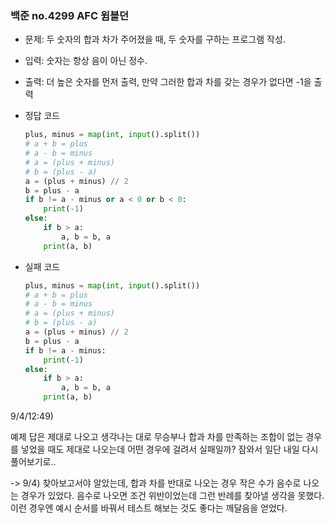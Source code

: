 ### 백준 no.4299 AFC 윔블던

- 문제: 두 숫자의 합과 차가 주어졌을 때, 두 숫자를 구하는 프로그램 작성.

- 입력: 숫자는 항상 음이 아닌 정수.

- 출력: 더 높은 숫자를 먼저 출력, 만약 그러한 합과 차를 갖는 경우가 없다면 -1을 출력

- 정답 코드
  
  ```python
  plus, minus = map(int, input().split())
  # a + b = plus
  # a - b = minus
  # a = (plus + minus)
  # b = (plus - a)
  a = (plus + minus) // 2
  b = plus - a
  if b != a - minus or a < 0 or b < 0:
      print(-1)
  else:
      if b > a:
          a, b = b, a
      print(a, b)
  
  ```



- 실패 코드
  
  ```python
  plus, minus = map(int, input().split())
  # a + b = plus
  # a - b = minus
  # a = (plus + minus)
  # b = (plus - a)
  a = (plus + minus) // 2
  b = plus - a
  if b != a - minus:
      print(-1)
  else:
      if b > a:
          a, b = b, a
      print(a, b)
  ```

9/4/12:49)

예제 답은 제대로 나오고 생각나는 대로 무승부나 합과 차를 만족하는 조합이 없는 경우를 넣었을 때도 제대로 나오는데 어떤 경우에 걸려서 실패일까? 잠와서 일단 내일 다시 풀어보기로..

-> 9/4) 찾아보고서야 알았는데, 합과 차를 반대로 나오는 경우 작은 수가 음수로 나오는 경우가 있었다. 음수로 나오면 조건 위반이었는데 그런 반례를 찾아낼 생각을 못했다. 이런 경우엔 예시 순서를 바꿔서 테스트 해보는 것도 좋다는 깨달음을 얻었다.
